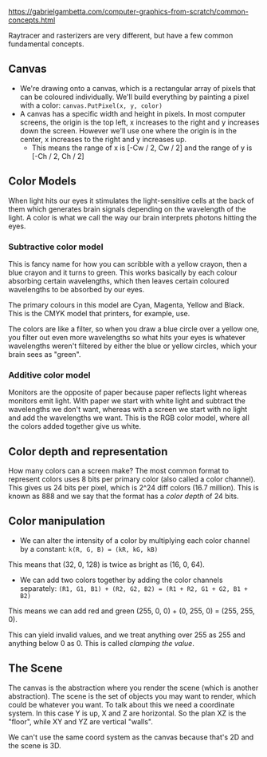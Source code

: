 https://gabrielgambetta.com/computer-graphics-from-scratch/common-concepts.html

Raytracer and rasterizers are very different, but have a few common fundamental concepts.

## Canvas

- We're drawing onto a canvas, which is a rectangular array of pixels that can be coloured individually. We'll build everything by painting a pixel with a color:
`canvas.PutPixel(x, y, color)`
- A canvas has a specific width and height in pixels. In most computer screens, the origin is the top left, x increases to the right and y increases down the screen. However we'll use one where the origin is in the center, x increases to the right and y increases up.
  - This means the range of x is [-Cw / 2, Cw / 2] and the range of y is [-Ch / 2, Ch / 2]

## Color Models

When light hits our eyes it stimulates the light-sensitive cells at the back of them which generates brain signals depending on the wavelength of the light. A color is what we call the way our brain interprets photons hitting the eyes. 
  
### Subtractive color model

This is fancy name for how you can scribble with a yellow crayon, then a blue crayon and it turns to green. This works basically by each colour absorbing certain wavelengths, which then leaves certain coloured wavelengths to be absorbed by our eyes.

The primary colours in this model are Cyan, Magenta, Yellow and Black. This is the CMYK model that printers, for example, use.

The colors are like a filter, so when you draw a blue circle over a yellow one, you filter out even more wavelengths so what hits your eyes is whatever wavelengths weren't filtered by either the blue or yellow circles, which your brain sees as "green".

### Additive color model

Monitors are the opposite of paper because paper reflects light whereas monitors emit light. With paper we start with white light and subtract the wavelengths we don't want, whereas with a screen we start with no light and add the wavelengths we want. This is the RGB color model, where all the colors added together give us white.

## Color depth and representation

How many colors can a screen make? The most common format to represent colors uses 8 bits per primary color (also called a color channel). This gives us 24 bits per pixel, which is 2^24 diff colors (16.7 million). This is known as 888 and we say that the format has a *color depth* of 24 bits.

## Color manipulation

- We can alter the intensity of a color by multiplying each color channel by a constant:
`k(R, G, B) = (kR, kG, kB)`

This means that (32, 0, 128) is twice as bright as (16, 0, 64).

- We can add two colors together by adding the color channels separately:
`(R1, G1, B1) + (R2, G2, B2) = (R1 + R2, G1 + G2, B1 + B2)`

This means we can add red and green (255, 0, 0) + (0, 255, 0) = (255, 255, 0).

This can yield invalid values, and we treat anything over 255 as 255 and anything below 0 as 0. This is called *clamping the value*.

## The Scene

The canvas is the abstraction where you render the scene (which is another abstraction). The scene is the set of objects you may want to render, which could be whatever you want. To talk about this we need a coordinate system. In this case Y is up, X and Z are horizontal. So the plan XZ is the "floor", while XY and YZ are vertical "walls".

We can't use the same coord system as the canvas because that's 2D and the scene is 3D.